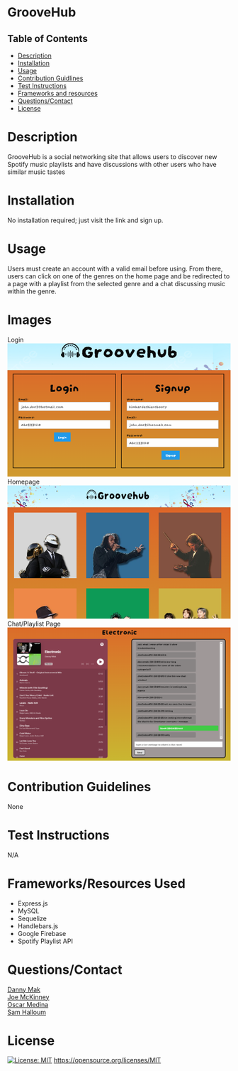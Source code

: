 # GrooveHub

  ##  Table of Contents 
   - [Description](#desc) 
   - [Installation](#ins)
   - [Usage](#use)
   - [Contribution Guidlines](#con) 
   - [Test Instructions](#test)
   - [Frameworks and resources](#frame)
   - [Questions/Contact](#ques)
   - [License](#license) 
  
  # Description <a id="desc"></a>
  GrooveHub is a social networking site that allows users to discover new Spotify music playlists and have discussions with other users who have similar music tastes
  
  # Installation <a id="ins"></a>
  No installation required; just visit the link and sign up.
  
  # Usage <a id="use"></a>
  Users must create an account with a valid email before using. From there, users can click on one of the genres on the home page and be redirected to a page with a playlist from the selected genre and a chat discussing music within the genre.

  # Images
  Login
  <br>
  <img src="./public/images/Groovehub%20Login.png" width ="600" height="300">
  <br>
  Homepage
  <br>
  <img src="./public/images/GrooveHub%20Homepage.png" width ="600" height="300">
  <br>
  Chat/Playlist Page
  <br>
  <img src="./public/images/Chat%20Page.png" width ="600" height="300">
  # Contribution Guidelines <a id="con"></a>
  None
  
  # Test Instructions <a id="test"></a>
  N/A

  # Frameworks/Resources Used <a id="frame"></a>
  - Express.js
  - MySQL
  - Sequelize
  - Handlebars.js
  - Google Firebase
  - Spotify Playlist API

  
  # Questions/Contact <a id="ques"></a>
  <a href="https://github.com/Dannymak1993">Danny Mak</a>
  <br>
  <a href="https://github.com/Joecode22">Joe McKinney</a>
  <br>
  <a href="https://github.com/oscarmedina234">Oscar Medina</a>
  <br>
  <a href="https://github.com/SamH16205">Sam Halloum</a>
  

  # License
  [![License: MIT](https://img.shields.io/badge/License-MIT-yellow.svg)](https://opensource.org/licenses/MIT) https://opensource.org/licenses/MIT 
  <a id="license"></a>
  